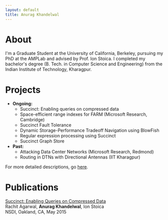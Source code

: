 ```yaml
---
layout: default
title: Anurag Khandelwal
---
```

# About

I'm a Graduate Student at the University of California, Berkeley, pursuing my 
PhD at the AMPLab and advised by Prof. Ion Stoica. I completed my bachelor's 
degree (B. Tech. in Computer Science and Engineering) from the Indian Institute 
of Technology, Kharagpur.

# Projects
- **Ongoing:**
    - Succinct: Enabling queries on compressed data
	- Space-efficient range indexes for FARM (Microsoft Research, Cambridge)
	- Succinct Fault Tolerance
	- Dynamic Storage-Performance Tradeoff Navigation using BlowFish
	- Regular expression processing using Succinct  
	- Succinct Graph Store
- **Past:**
	- Attacking Data Center Networks (Microsoft Research, Redmond)
	- Routing in DTNs with Directional Antennas (IIT Kharagpur)

For more detailed descriptions, go [here](/projects).

# Publications
[Succinct: Enabling Queries on Compressed Data](https://www.usenix.org/system/files/conference/nsdi15/nsdi15-paper-agarwal.pdf)<br>
Rachit Agarwal, **Anurag Khandelwal**, Ion Stoica<br>
NSDI, Oakland, CA, May 2015
